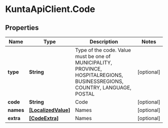 # KuntaApiClient.Code

## Properties
Name | Type | Description | Notes
------------ | ------------- | ------------- | -------------
**type** | **String** | Type of the code. Value must be one of MUNICIPALITY, PROVINCE, HOSPITALREGIONS, BUSINESSREGIONS, COUNTRY, LANGUAGE, POSTAL | [optional] 
**code** | **String** | Code | [optional] 
**names** | [**[LocalizedValue]**](LocalizedValue.md) | Names | [optional] 
**extra** | [**[CodeExtra]**](CodeExtra.md) | Names | [optional] 


